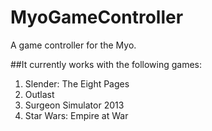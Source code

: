 MyoGameController
=================

A game controller for the Myo.

##It currently works with the following games:
1. Slender: The Eight Pages
2. Outlast
3. Surgeon Simulator 2013
4. Star Wars: Empire at War

